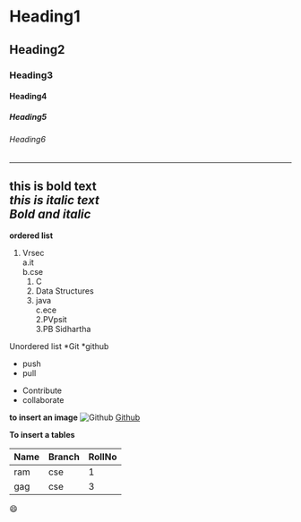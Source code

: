 # Heading1
## Heading2
### Heading3
#### Heading4
##### Heading5
###### Heading6
----------------------------------------------------------------------------------
**this is bold text**  
*this is italic text*  
***Bold and italic***  
-----------------------------------------------------------------------------------
**ordered list**
1. Vrsec  
    a.it  
    b.cse  
      1. C  
      2. Data Structures  
      3. java  
    c.ece  
2.PVpsit    
3.PB Sidhartha  


Unordered list
*Git
*github
  - push
  - pull
* Contribute
* collaborate



**to insert an image**
![Github](https://static.toiimg.com/photo/70587938.cms)
[Github](https://www.google.com/url?sa=i&url=https%3A%2F%2Ftimesofindia.indiatimes.com%2Ftopic%2Fkgf&psig=AOvVaw3a3tGuy6-mKCqVOpk9jOaX&ust=1613896392721000&source=images&cd=vfe&ved=0CAIQjRxqFwoTCJjExOGH-O4CFQAAAAAdAAAAABAD)



**To insert a tables**

|Name|Branch|RollNo|
|------|-------|------|
|ram|cse|1|
|gag|cse|3|


:smile:
